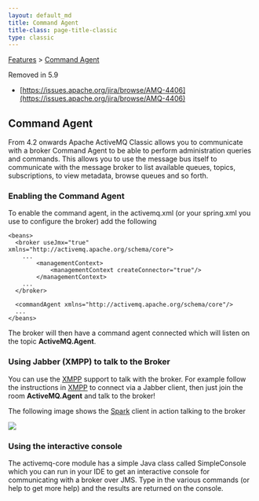 ```yaml
---
layout: default_md
title: Command Agent 
title-class: page-title-classic
type: classic
---
```


[Features](features) > [Command Agent](command-agent)


Removed in 5.9

*   [https://issues.apache.org/jira/browse/AMQ-4406](https://issues.apache.org/jira/browse/AMQ-4406)

Command Agent
-------------

From 4.2 onwards Apache ActiveMQ Classic allows you to communicate with a broker Command Agent to be able to perform administration queries and commands. This allows you to use the message bus itself to communicate with the message broker to list available queues, topics, subscriptions, to view metadata, browse queues and so forth.

### Enabling the Command Agent

To enable the command agent, in the activemq.xml (or your spring.xml you use to configure the broker) add the following
```
<beans>
  <broker useJmx="true" xmlns="http://activemq.apache.org/schema/core">
    ...
        <managementContext>
            <managementContext createConnector="true"/>
        </managementContext>
    ...
  </broker>

  <commandAgent xmlns="http://activemq.apache.org/schema/core"/>
  ...
</beans>
```
The broker will then have a command agent connected which will listen on the topic **ActiveMQ.Agent**.

### Using Jabber (XMPP) to talk to the Broker

You can use the [XMPP](xmpp) support to talk with the broker. For example follow the instructions in [XMPP](xmpp) to connect via a Jabber client, then just join the room **ActiveMQ.Agent** and talk to the broker!

The following image shows the [Spark](http://jivesoftware.com/products/spark/) client in action talking to the broker

![](assets/img/help.png)

### Using the interactive console

The activemq-core module has a simple Java class called SimpleConsole which you can run in your IDE to get an interactive console for communicating with a broker over JMS. Type in the various commands (or help to get more help) and the results are returned on the console.

